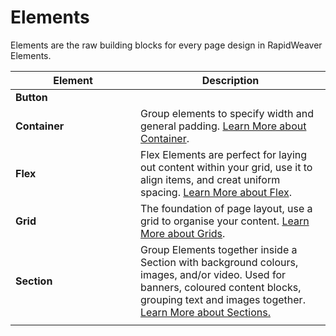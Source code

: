 # Elements

Elements are the raw building blocks for every page design in RapidWeaver Elements.



<table><thead><tr><th width="184">Element</th><th>Description</th></tr></thead><tbody><tr><td><strong>Button</strong></td><td></td></tr><tr><td><strong>Container</strong></td><td>Group elements to specify width and general padding. <a href="container.md">Learn More about Container</a>.</td></tr><tr><td><strong>Flex</strong></td><td>Flex Elements are perfect for laying out content within your grid, use it to align items, and creat uniform spacing. <a href="flex.md">Learn More about Flex</a>.</td></tr><tr><td><strong>Grid</strong></td><td>The foundation of page layout, use a grid to organise your content. <a href="grid.md">Learn More about Grids</a>.</td></tr><tr><td><strong>Section</strong></td><td>Group Elements together inside a Section with background colours, images, and/or video. Used for banners, coloured content blocks, grouping text and images together. <a href="section.md">Learn More</a><a href="section.md"> about Sections.</a></td></tr><tr><td></td><td></td></tr></tbody></table>

